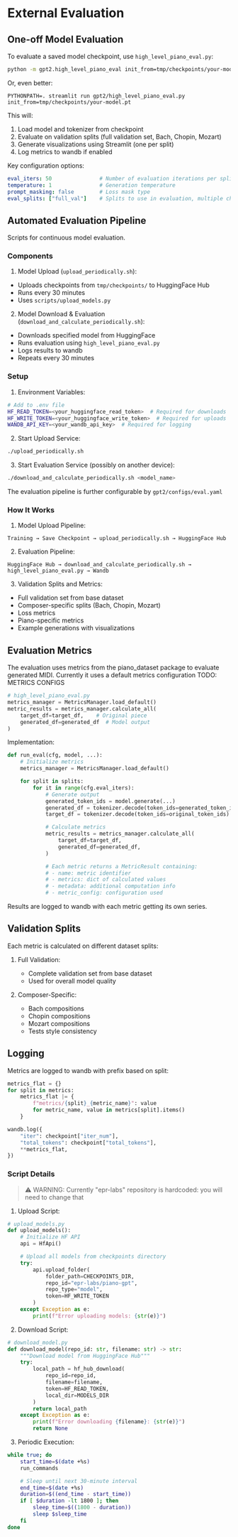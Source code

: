 
# External Evaluation

## One-off Model Evaluation

To evaluate a saved model checkpoint, use `high_level_piano_eval.py`:

```bash
python -m gpt2.high_level_piano_eval init_from=tmp/checkpoints/your-model.pt
```

Or, even better:
```
PYTHONPATH=. streamlit run gpt2/high_level_piano_eval.py init_from=tmp/checkpoints/your-model.pt
```

This will:
1. Load model and tokenizer from checkpoint
2. Evaluate on validation splits (full validation set, Bach, Chopin, Mozart)
3. Generate visualizations using Streamlit (one per split)
4. Log metrics to wandb if enabled

Key configuration options:
```yaml
eval_iters: 50               # Number of evaluation iterations per split
temperature: 1               # Generation temperature
prompt_masking: false        # Loss mask type
eval_splits: ["full_val"]    # Splits to use in evaluation, multiple choice from bach, mozart, chopin, full_val
```

## Automated Evaluation Pipeline

Scripts for continuous model evaluation.

### Components

1. Model Upload (`upload_periodically.sh`):
- Uploads checkpoints from `tmp/checkpoints/` to HuggingFace Hub
- Runs every 30 minutes
- Uses `scripts/upload_models.py`

2. Model Download & Evaluation (`download_and_calculate_periodically.sh`):
- Downloads specified model from HuggingFace
- Runs evaluation using `high_level_piano_eval.py`
- Logs results to wandb
- Repeats every 30 minutes

### Setup

1. Environment Variables:
```bash
# Add to .env file
HF_READ_TOKEN=<your_huggingface_read_token>  # Required for downloads
HF_WRITE_TOKEN=<your_huggingface_write_token>  # Required for uploads
WANDB_API_KEY=<your_wandb_api_key>  # Required for logging
```

2. Start Upload Service:
```bash
./upload_periodically.sh
```

3. Start Evaluation Service (possibly on another device):
```bash
./download_and_calculate_periodically.sh <model_name>
```
The evaluation pipeline is further configurable by `gpt2/configs/eval.yaml`
### How It Works

1. Model Upload Pipeline:
```
Training → Save Checkpoint → upload_periodically.sh → HuggingFace Hub
```

2. Evaluation Pipeline:
```
HuggingFace Hub → download_and_calculate_periodically.sh → high_level_piano_eval.py → Wandb
```

3. Validation Splits and Metrics:
- Full validation set from base dataset
- Composer-specific splits (Bach, Chopin, Mozart)
- Loss metrics
- Piano-specific metrics
- Example generations with visualizations


## Evaluation Metrics

The evaluation uses metrics from the piano_dataset package to evaluate generated MIDI. Currently it uses a default metrics configuration TODO: METRICS CONFIGS

```python
# high_level_piano_eval.py
metrics_manager = MetricsManager.load_default()
metric_results = metrics_manager.calculate_all(
    target_df=target_df,    # Original piece
    generated_df=generated_df  # Model output
)
```

Implementation:

```python
def run_eval(cfg, model, ...):
    # Initialize metrics
    metrics_manager = MetricsManager.load_default()

    for split in splits:
        for it in range(cfg.eval_iters):
            # Generate output
            generated_token_ids = model.generate(...)
            generated_df = tokenizer.decode(token_ids=generated_token_ids)
            target_df = tokenizer.decode(token_ids=original_token_ids)

            # Calculate metrics
            metric_results = metrics_manager.calculate_all(
                target_df=target_df,
                generated_df=generated_df,
            )

            # Each metric returns a MetricResult containing:
            # - name: metric identifier
            # - metrics: dict of calculated values
            # - metadata: additional computation info
            # - metric_config: configuration used
```

Results are logged to wandb with each metric getting its own series.

## Validation Splits

Each metric is calculated on different dataset splits:

1. Full Validation:
   - Complete validation set from base dataset
   - Used for overall model quality

2. Composer-Specific:
   - Bach compositions
   - Chopin compositions
   - Mozart compositions
   - Tests style consistency


## Logging

Metrics are logged to wandb with prefix based on split:
```python
metrics_flat = {}
for split in metrics:
    metrics_flat |= {
        f"metrics/{split}_{metric_name}": value
        for metric_name, value in metrics[split].items()
    }

wandb.log({
    "iter": checkpoint["iter_num"],
    "total_tokens": checkpoint["total_tokens"],
    **metrics_flat,
})
```


### Script Details
> ⚠️ WARNING: Currently "epr-labs" repository is hardcoded: you will need to change that
1. Upload Script:
```python
# upload_models.py
def upload_models():
    # Initialize HF API
    api = HfApi()

    # Upload all models from checkpoints directory
    try:
        api.upload_folder(
            folder_path=CHECKPOINTS_DIR,
            repo_id="epr-labs/piano-gpt",
            repo_type="model",
            token=HF_WRITE_TOKEN
        )
    except Exception as e:
        print(f"Error uploading models: {str(e)}")
```

2. Download Script:
```python
# download_model.py
def download_model(repo_id: str, filename: str) -> str:
    """Download model from HuggingFace Hub"""
    try:
        local_path = hf_hub_download(
            repo_id=repo_id,
            filename=filename,
            token=HF_READ_TOKEN,
            local_dir=MODELS_DIR
        )
        return local_path
    except Exception as e:
        print(f"Error downloading {filename}: {str(e)}")
        return None
```

3. Periodic Execution:
```bash
while true; do
    start_time=$(date +%s)
    run_commands

    # Sleep until next 30-minute interval
    end_time=$(date +%s)
    duration=$((end_time - start_time))
    if [ $duration -lt 1800 ]; then
        sleep_time=$((1800 - duration))
        sleep $sleep_time
    fi
done
```
